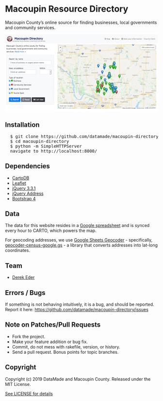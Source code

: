 # Macoupin Resource Directory

Macoupin County’s online source for finding businesses, local governments and community services.

![Probation Community Resources](https://raw.githubusercontent.com/datamade/macoupin-directory/master/images/screenshot.jpg)

## Installation

<pre>
  $ git clone https://github.com/datamade/macoupin-directory.git
  $ cd macoupin-directory
  $ python -m SimpleHTTPServer
  navigate to http://localhost:8000/
</pre>

## Dependencies

* [CartoDB](http://docs.cartodb.com/cartodb-platform/cartodb-js.html)
* [Leaflet](http://leafletjs.com)
* [jQuery 3.3.1](http://jquery.org)
* [jQuery Address](http://www.asual.com/jquery/address)
* [Bootstrap 4](http://getbootstrap.com)

## Data

The data for this website resides in a [Google spreadsheet](https://docs.google.com/spreadsheets/d/1cRc7u87G_NueOLANU9yA9-TErRti8Jgf2Xumv8S0L14/edit#gid=693324662) and is synced every hour to CARTO, which powers the map.

For geocoding addresses, we use [Google Sheets Geocoder](https://github.com/jackdougherty/google-sheets-geocoder) - specifically, [geocoder-census-google.gs](https://raw.githubusercontent.com/JackDougherty/google-sheets-geocoder/master/geocoder-census-google.gs) - a library that converts addresses into lat-long coordinates.

## Team

* [Derek Eder](mailto:derek.eder@datamade.com)

## Errors / Bugs

If something is not behaving intuitively, it is a bug, and should be reported.
Report it here: https://github.com/datamade/macoupin-directory/issues

## Note on Patches/Pull Requests

* Fork the project.
* Make your feature addition or bug fix.
* Commit, do not mess with rakefile, version, or history.
* Send a pull request. Bonus points for topic branches.

## Copyright

Copyright (c) 2019 DataMade and Macoupin County. Released under the MIT License.

[See LICENSE for details](https://github.com/datamade/macoupin-directory/blob/master/LICENSE)
